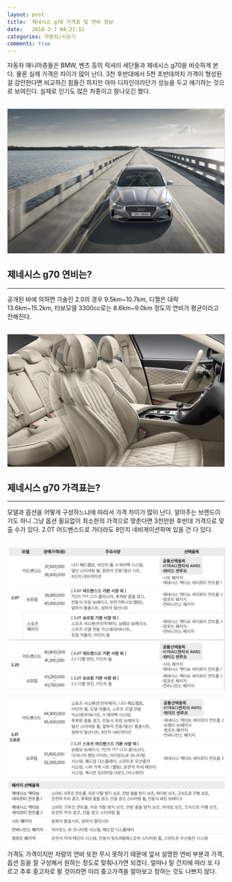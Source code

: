 ```yaml
---
layout: post
title:  제네시스 g70 가격표 및 연비 정보
date:   2018-3-7 04:21:12
categories: 자동차/시승기
comments: true
---
```




<p>자동차 매니아층들은 BMW, 벤츠 등의 럭셔리 세단들과 제네시스 g70을 비슷하게 본다. 물론 실제 가격은 차이가 많이 난다. 3천 후반대에서 5천 초반대까지 가격이 형성된 걸 감안한다면 비교하긴 힘들긴 하지만 아마 디자인이라던가 성능을 두고 얘기하는 것으로 보여진다. 실제로 인기도 많은 차종이고 잘나오긴 했다.</p>

<br><img class="image" src="/images/123435.png" alt=""/><br>

<h2>제네시스 g70 연비는?</h2><hr><p>공개된 바에 의하면 가솔린 2.0의 경우 9.5km~10.7km, 디젤은 대략 13.6km~15.2km, 터보모델 3300cc로는 8.6km~9.0km 정도의 연비가 평균이라고 전해진다.</p>


<br><img class="image" src="/images/2436363.png" alt=""/><br>

<h2>제네시스 g70 가격표는?</h2><hr><p>모델과 옵션을 어떻게 구성하느냐에 따라서 가격 차이가 많이 난다. 알아주는 브랜드이기도 하니 그냥 옵션 필요없이 최소한의 가격으로 맞춘다면 3천만원 후반대 가격으로 맞출 수가 있다. 2.0T 어드밴스드로 가더라도 8인치 네비게이션하며 있을 건 다 있다.</p>

<br><img class="image" src="/images/346223.png" alt=""/><br>

<img class="image" src="/images/4346345.png" alt=""/><br>


가격도 가격이지만 차량의 연비 또한 무시 못하기 때문에 앞서 설명한 연비 부분과 가격, 옵션 등을 잘 구성해서 원하는 정도로 맞춰나가면 되겠다. 얼마나 탈 건지에 따라 또 다르고 추후 중고차로 팔 것이라면 미리 중고가격을 알아보고 정하는 것도 나쁘지 않다.<br></p>